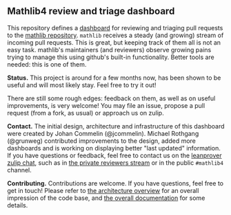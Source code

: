 ## Mathlib4 review and triage dashboard

This repository defines a [dashboard](https://leanprover-community.github.io/queueboard/index.html) for reviewing and triaging pull requests to the [mathlib repository](github.com/leanprover-community/mathlib4/). `mathlib` receives a steady (and growing) stream of incoming pull requests. This is great, but keeping track of them all is not an easy task. mathlib's maintainers (and reviewers) observe growing pains trying to manage this using github's built-in functionality. Better tools are needed: this is one of them.

**Status.** This project is around for a few months now, has been shown to be useful and will most likely stay. Feel free to try it out!

There are still some rough edges: feedback on them, as well as on useful improvements, is very welcome! You may file an issue, propose a pull request (from a fork, as usual) or approach us on zulip.

**Contact.** The initial design, architecture and infrastructure of this dashboard were created by Johan Commelin (@jcommelin). Michael Rothgang (@grunweg) contributed improvements to the design, added more dashboards and is working on displaying better "last updated" information.
If you have questions or feedback, feel free to contact us on the [leanprover zulip chat](https://leanprover.zulipchat.com), such as in [the private reviewers stream](https://leanprover.zulipchat.com/#narrow/stream/345428-mathlib-reviewers/topic/proof.20of.20concept.20review.20dashboard) or in the public `#mathlib4` channel.

**Contributing.** Contributions are welcome. If you have questions, feel free to get in touch!
Please refer to [the architecture overview](ARCHITECTURE.md) for an overall impression of the code base, and [the overall documentation](docs.md) for some details.
